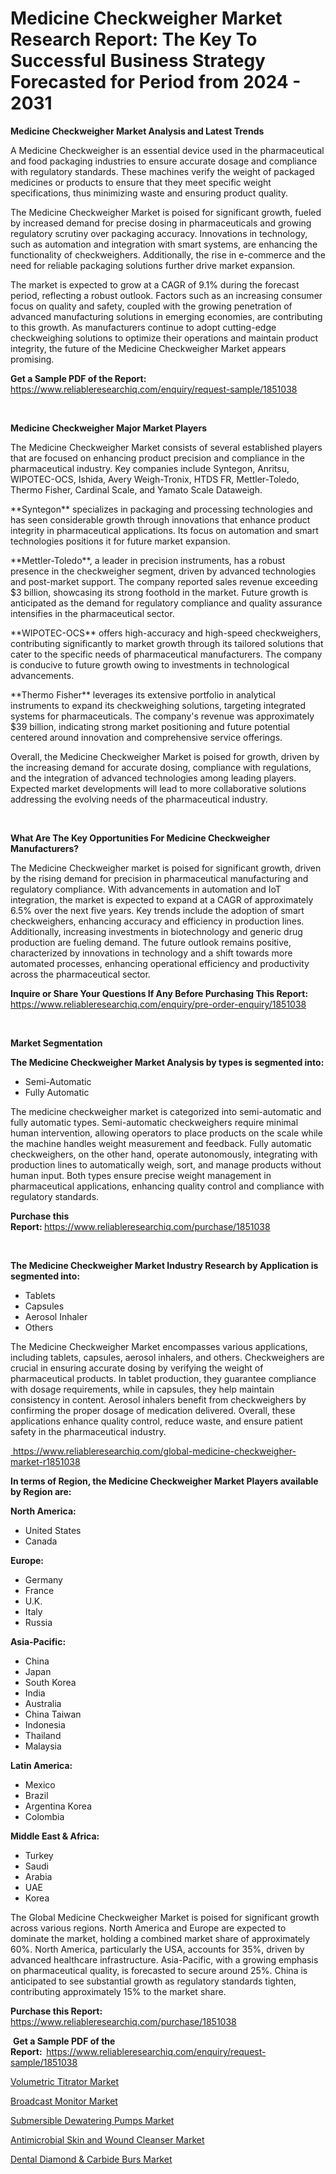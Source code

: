 <p><h1>Medicine Checkweigher Market Research Report: The Key To Successful Business Strategy Forecasted for Period from 2024 - 2031</h1></p><p><strong>Medicine Checkweigher Market Analysis and Latest Trends</strong></p>
<p><p>A Medicine Checkweigher is an essential device used in the pharmaceutical and food packaging industries to ensure accurate dosage and compliance with regulatory standards. These machines verify the weight of packaged medicines or products to ensure that they meet specific weight specifications, thus minimizing waste and ensuring product quality. </p><p>The Medicine Checkweigher Market is poised for significant growth, fueled by increased demand for precise dosing in pharmaceuticals and growing regulatory scrutiny over packaging accuracy. Innovations in technology, such as automation and integration with smart systems, are enhancing the functionality of checkweighers. Additionally, the rise in e-commerce and the need for reliable packaging solutions further drive market expansion. </p><p>The market is expected to grow at a CAGR of 9.1% during the forecast period, reflecting a robust outlook. Factors such as an increasing consumer focus on quality and safety, coupled with the growing penetration of advanced manufacturing solutions in emerging economies, are contributing to this growth. As manufacturers continue to adopt cutting-edge checkweighing solutions to optimize their operations and maintain product integrity, the future of the Medicine Checkweigher Market appears promising.</p></p>
<p><strong>Get a Sample PDF of the Report:&nbsp;</strong> <a href="https://www.reliableresearchiq.com/enquiry/request-sample/1851038?utm_campaign=1094&utm_medium=2&utm_source=Github&utm_content=ia&utm_term=19102024&utm_id=medicine-checkweigher">https://www.reliableresearchiq.com/enquiry/request-sample/1851038</a></p>
<p>&nbsp;</p>
<p><strong>Medicine Checkweigher Major Market Players</strong></p>
<p><p>The Medicine Checkweigher Market consists of several established players that are focused on enhancing product precision and compliance in the pharmaceutical industry. Key companies include Syntegon, Anritsu, WIPOTEC-OCS, Ishida, Avery Weigh-Tronix, HTDS FR, Mettler-Toledo, Thermo Fisher, Cardinal Scale, and Yamato Scale Dataweigh.</p><p>**Syntegon** specializes in packaging and processing technologies and has seen considerable growth through innovations that enhance product integrity in pharmaceutical applications. Its focus on automation and smart technologies positions it for future market expansion.</p><p>**Mettler-Toledo**, a leader in precision instruments, has a robust presence in the checkweigher segment, driven by advanced technologies and post-market support. The company reported sales revenue exceeding $3 billion, showcasing its strong foothold in the market. Future growth is anticipated as the demand for regulatory compliance and quality assurance intensifies in the pharmaceutical sector.</p><p>**WIPOTEC-OCS** offers high-accuracy and high-speed checkweighers, contributing significantly to market growth through its tailored solutions that cater to the specific needs of pharmaceutical manufacturers. The company is conducive to future growth owing to investments in technological advancements.</p><p>**Thermo Fisher** leverages its extensive portfolio in analytical instruments to expand its checkweighing solutions, targeting integrated systems for pharmaceuticals. The company's revenue was approximately $39 billion, indicating strong market positioning and future potential centered around innovation and comprehensive service offerings.</p><p>Overall, the Medicine Checkweigher Market is poised for growth, driven by the increasing demand for accurate dosing, compliance with regulations, and the integration of advanced technologies among leading players. Expected market developments will lead to more collaborative solutions addressing the evolving needs of the pharmaceutical industry.</p></p>
<p>&nbsp;</p>
<p><strong>What Are The Key Opportunities For Medicine Checkweigher Manufacturers?</strong></p>
<p><p>The Medicine Checkweigher market is poised for significant growth, driven by the rising demand for precision in pharmaceutical manufacturing and regulatory compliance. With advancements in automation and IoT integration, the market is expected to expand at a CAGR of approximately 6.5% over the next five years. Key trends include the adoption of smart checkweighers, enhancing accuracy and efficiency in production lines. Additionally, increasing investments in biotechnology and generic drug production are fueling demand. The future outlook remains positive, characterized by innovations in technology and a shift towards more automated processes, enhancing operational efficiency and productivity across the pharmaceutical sector.</p></p>
<p><strong>Inquire or Share Your Questions If Any Before Purchasing This Report:</strong> <a href="https://www.reliableresearchiq.com/enquiry/pre-order-enquiry/1851038?utm_campaign=1094&utm_medium=2&utm_source=Github&utm_content=ia&utm_term=19102024&utm_id=medicine-checkweigher">https://www.reliableresearchiq.com/enquiry/pre-order-enquiry/1851038</a></p>
<p>&nbsp;</p>
<p><strong>Market Segmentation</strong></p>
<p><strong>The Medicine Checkweigher Market Analysis by types is segmented into:</strong></p>
<p><ul><li>Semi-Automatic</li><li>Fully Automatic</li></ul></p>
<p><p>The medicine checkweigher market is categorized into semi-automatic and fully automatic types. Semi-automatic checkweighers require minimal human intervention, allowing operators to place products on the scale while the machine handles weight measurement and feedback. Fully automatic checkweighers, on the other hand, operate autonomously, integrating with production lines to automatically weigh, sort, and manage products without human input. Both types ensure precise weight management in pharmaceutical applications, enhancing quality control and compliance with regulatory standards.</p></p>
<p><strong>Purchase this Report:&nbsp;</strong><a href="https://www.reliableresearchiq.com/purchase/1851038?utm_campaign=1094&utm_medium=2&utm_source=Github&utm_content=ia&utm_term=19102024&utm_id=medicine-checkweigher">https://www.reliableresearchiq.com/purchase/1851038</a></p>
<p>&nbsp;</p>
<p><strong>The Medicine Checkweigher Market Industry Research by Application is segmented into:</strong></p>
<p><ul><li>Tablets</li><li>Capsules</li><li>Aerosol Inhaler</li><li>Others</li></ul></p>
<p><p>The Medicine Checkweigher Market encompasses various applications, including tablets, capsules, aerosol inhalers, and others. Checkweighers are crucial in ensuring accurate dosing by verifying the weight of pharmaceutical products. In tablet production, they guarantee compliance with dosage requirements, while in capsules, they help maintain consistency in content. Aerosol inhalers benefit from checkweighers by confirming the proper dosage of medication delivered. Overall, these applications enhance quality control, reduce waste, and ensure patient safety in the pharmaceutical industry.</p></p>
<p><a href="https://www.reliableresearchiq.com/global-medicine-checkweigher-market-r1851038?utm_campaign=1094&utm_medium=2&utm_source=Github&utm_content=ia&utm_term=19102024&utm_id=medicine-checkweigher">&nbsp;https://www.reliableresearchiq.com/global-medicine-checkweigher-market-r1851038</a></p>
<p><strong>In terms of Region, the Medicine Checkweigher Market Players available by Region are:</strong></p>
<p>
    <p> <strong> North America: </strong>
        <ul>
            <li>United States</li>
            <li>Canada</li>
        </ul>
        </p> 
    <p> <strong> Europe: </strong>
        <ul>
            <li>Germany</li>
            <li>France</li>
            <li>U.K.</li>
            <li>Italy</li>
            <li>Russia</li>
        </ul>
        </p> 
    <p> <strong> Asia-Pacific: </strong>
        <ul>
            <li>China</li>
            <li>Japan</li>
            <li>South Korea</li>
            <li>India</li>
            <li>Australia</li>
            <li>China Taiwan</li>
            <li>Indonesia</li>
            <li>Thailand</li>
            <li>Malaysia</li>
        </ul>
        </p> 
    <p> <strong> Latin America: </strong>
        <ul>
            <li>Mexico</li>
            <li>Brazil</li>
            <li>Argentina Korea</li>
            <li>Colombia</li>
        </ul>
        </p> 
    <p> <strong> Middle East & Africa: </strong>
        <ul>
            <li>Turkey</li>
            <li>Saudi</li>
            <li>Arabia</li>
            <li>UAE</li>
            <li>Korea</li>
        </ul>
    </p>
    </p>
<p><p>The Global Medicine Checkweigher Market is poised for significant growth across various regions. North America and Europe are expected to dominate the market, holding a combined market share of approximately 60%. North America, particularly the USA, accounts for 35%, driven by advanced healthcare infrastructure. Asia-Pacific, with a growing emphasis on pharmaceutical quality, is forecasted to secure around 25%. China is anticipated to see substantial growth as regulatory standards tighten, contributing approximately 15% to the market share.</p></p>
<p><strong>Purchase this Report: </strong><a href="https://www.reliableresearchiq.com/purchase/1851038?utm_campaign=1094&utm_medium=2&utm_source=Github&utm_content=ia&utm_term=19102024&utm_id=medicine-checkweigher">https://www.reliableresearchiq.com/purchase/1851038</a></p>
<p>&nbsp;<strong>Get a Sample PDF of the Report:&nbsp;&nbsp;</strong><a href="https://www.reliableresearchiq.com/enquiry/request-sample/1851038?utm_campaign=1094&utm_medium=2&utm_source=Github&utm_content=ia&utm_term=19102024&utm_id=medicine-checkweigher">https://www.reliableresearchiq.com/enquiry/request-sample/1851038</a></p>
<p><strong></strong></p>
<p><p><a href="https://issuu.com/reportprime-2/docs/volumetric-titrator-market-size-203_261d8f7d31f48f?utm_campaign=1094&utm_medium=2&utm_source=Github&utm_content=ia&utm_term=19102024&utm_id=medicine-checkweigher">Volumetric Titrator Market</a></p><p><a href="https://www.linkedin.com/pulse/global-broadcast-monitor-market-exploring-share-trends-future-rsure?utm_campaign=1094&utm_medium=2&utm_source=Github&utm_content=ia&utm_term=19102024&utm_id=medicine-checkweigher">Broadcast Monitor Market</a></p><p><a href="https://www.linkedin.com/pulse/submersible-dewatering-pumps-market-navigating-challenges-i4lme?utm_campaign=1094&utm_medium=2&utm_source=Github&utm_content=ia&utm_term=19102024&utm_id=medicine-checkweigher">Submersible Dewatering Pumps Market</a></p><p><a href="https://github.com/kiara3n0pau/Market-Research-Report-List-1/blob/main/antimicrobial-skin-and-wound-cleanser-market.md?utm_campaign=1094&utm_medium=2&utm_source=Github&utm_content=ia&utm_term=19102024&utm_id=medicine-checkweigher">Antimicrobial Skin and Wound Cleanser Market</a></p><p><a href="https://github.com/rieuydbalon3b/Market-Research-Report-List-1/blob/main/dental-diamond-carbide-burs-market.md?utm_campaign=1094&utm_medium=2&utm_source=Github&utm_content=ia&utm_term=19102024&utm_id=medicine-checkweigher">Dental Diamond & Carbide Burs Market</a></p></p>